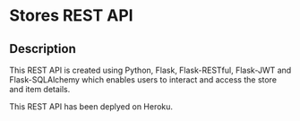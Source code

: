 # Stores REST API

## Description

This REST API is created using Python, Flask, Flask-RESTful, Flask-JWT and Flask-SQLAlchemy which enables users to interact and access the store and item details.

This REST API has been deplyed on Heroku.
